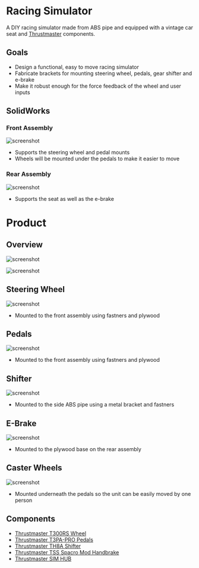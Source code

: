 # Racing Simulator

A DIY racing simulator made from ABS pipe and equipped with a vintage car seat and [Thrustmaster](http://www.thrustmaster.com/products/categories/racing-wheels-0) components.

## Goals

* Design a functional, easy to move racing simulator
* Fabricate brackets for mounting steering wheel, pedals, gear shifter and e-brake
* Make it robust enough for the force feedback of the wheel and user inputs

## SolidWorks

### Front Assembly
![screenshot](https://github.com/Tanner3644/racing-simulator/blob/main/images/Front-Assembly.jpg)
* Supports the steering wheel and pedal mounts
* Wheels will be mounted under the pedals to make it easier to move

### Rear Assembly
![screenshot](https://github.com/Tanner3644/racing-simulator/blob/main/images/Rear-Assembly.jpg)
* Supports the seat as well as the e-brake

# Product

## Overview
![screenshot](https://github.com/Tanner3644/racing-simulator/blob/main/images/Overview.jpg)

![screenshot](https://github.com/Tanner3644/racing-simulator/blob/main/images/Overview-2.jpg)

## Steering Wheel

![screenshot](https://github.com/Tanner3644/racing-simulator/blob/main/images/Steering-Wheel.jpg)

* Mounted to the front assembly using fastners and plywood

## Pedals

![screenshot](https://github.com/Tanner3644/racing-simulator/blob/main/images/Pedals.jpg)

* Mounted to the front assembly using fastners and plywood

## Shifter

![screenshot](https://github.com/Tanner3644/racing-simulator/blob/main/images/Shifter.jpg)

* Mounted to the side ABS pipe using a metal bracket and fastners

## E-Brake

![screenshot](https://github.com/Tanner3644/racing-simulator/blob/main/images/E-Brake.jpg)

* Mounted to the plywood base on the rear assembly

## Caster Wheels

![screenshot](https://github.com/Tanner3644/racing-simulator/blob/main/images/Caster-Wheels.jpg)

* Mounted underneath the pedals so the unit can be easily moved by one person

## Components

* [Thrustmaster T300RS Wheel](http://www.thrustmaster.com/products/t300rs)
* [Thrustmaster T3PA-PRO Pedals](https://www.thrustmaster.com/en_US/products/t3pa-pro-add)
* [Thrustmaster TH8A Shifter](http://www.thrustmaster.com/en_US/products/th8a-add-shifter?utm_campaign=Campagne+TH8A+Shifter)
* [Thrustmaster TSS Spacro Mod Handbrake](http://www.thrustmaster.com/products/tss-handbrake-sparco-mod-0)
* [Thrustmaster SIM HUB](http://www.thrustmaster.com/products/tm-sim-hub)
